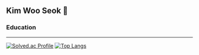 ## Kim Woo Seok 👋
### Education
---

[![Solved.ac Profile](http://mazassumnida.wtf/api/v2/generate_badge?boj=eypk5683)](https://solved.ac/eypk5683/)
[![Top Langs](https://github-readme-stats.vercel.app/api/top-langs/?username=kimwoo123&langs_count=8)](https://github.com/kimwoo123/github-readme-stats)

<!--
**kimwoo123/kimwoo123** is a ✨ _special_ ✨ repository because its `README.md` (this file) appears on your GitHub profile.

Here are some ideas to get you started:

- 🔭 I’m currently working on ...
- 🌱 I’m currently learning ...
- 👯 I’m looking to collaborate on ...
- 🤔 I’m looking for help with ...
- 💬 Ask me about ...
- 📫 How to reach me: ...
- 😄 Pronouns: ...
- ⚡ Fun fact: ...
-->
